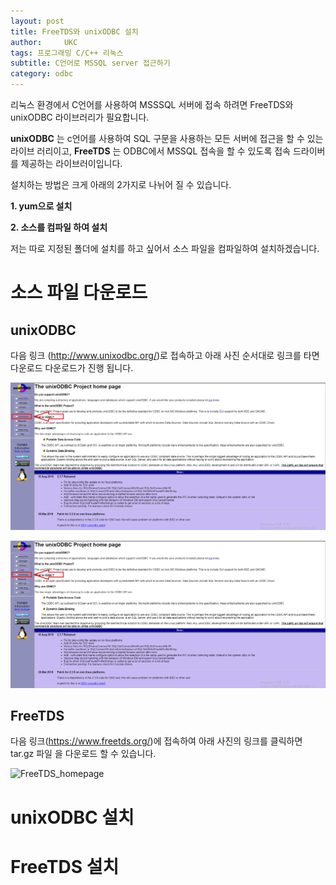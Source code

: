 ```yaml
---
layout: post
title: FreeTDS와 unixODBC 설치
author:     UKC
tags: 프로그래밍 C/C++ 리눅스 
subtitle: C언어로 MSSQL server 접근하기
category: odbc
---
```


리눅스 환경에서 C언어를 사용하여 MSSSQL 서버에 접속 하려면 FreeTDS와 unixODBC
라이브러리가 필요합니다. 

__unixODBC__ 는 c언어를 사용하여 SQL 구문을 사용하는 모든 서버에 접근을 할 수 있는 라이브
러리이고, __FreeTDS__ 는 ODBC에서 MSSQL 접속을 할 수 있도록 접속 드라이버를 제공하는 라이브러이입니다.

설치하는 방법은 크게 아래의 2가지로 나뉘어 질 수 있습니다.

__1. yum으로 설치__

__2. 소스를 컴파일 하여 설치__

저는 따로 지정된 폴더에 설치를 하고 싶어서 소스 파일을 컴파일하여 설치하겠습니다.

# 소스 파일 다운로드 

## unixODBC

다음 링크 (http://www.unixodbc.org/)로 접속하고 아래 사진 순서대로 링크를 타면
다운로드 다운로드가 진행 됩니다.

![FreeTDS_homepage](/img/2020-01-05/odbc_1.png)

![FreeTDS_homepage](/img/2020-01-05/odbc_1.png)

## FreeTDS

다음 링크(https://www.freetds.org/)에 접속하여 아래 사진의 링크를 클릭하면 tar.gz 파일
을 다운로드 할 수 있습니다. 

![FreeTDS_homepage](/img/2020-01-05/frddtds.png)

# unixODBC 설치 

# FreeTDS 설치 
